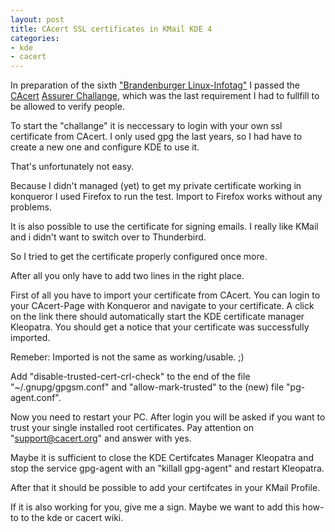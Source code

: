 ```yaml
---
layout: post
title: CAcert SSL certificates in KMail KDE 4
categories:
- kde
- cacert
---
```

In preparation of the sixth ["Brandenburger Linux-Infotag"][blit] I passed the [CAcert][cacert] [Assurer Challange][ac], which was the last requirement I had to fullfill to be allowed to verify
people.

To start the "challange" it is neccessary to login with your own ssl certificate from CAcert.
I only used gpg the last years, so I had have to create a new one and configure KDE to use it.

That's unfortunately not easy.

Because I didn't managed (yet) to get my private certificate working in konqueror I used Firefox to run the test. Import to Firefox works without any problems.

It is also possible to use the certificate for signing emails. I really like KMail and i didn't want to switch over to Thunderbird.

So I tried to get the certificate properly configured once more.

After all you only have to add two lines in the right place.

[blit]: http://www.blit.org/2009/ "Website of a local Linux Day"
[cacert]: http://www.cacert.org/
[ac]: http://wiki.cacert.org/AssurerChallenge

First of all you have to import your certificate from CAcert. You can login to your CAcert-Page with Konqueror and navigate to your certificate. A click on the link there should automatically start the KDE certificate manager Kleopatra. You should get a notice that your certificate was successfully imported.

Remeber: Imported is not the same as working/usable. ;)

Add "disable-trusted-cert-crl-check" to the end of the file "~/.gnupg/gpgsm.conf" and
"allow-mark-trusted" to the (new) file "pg-agent.conf".

Now you need to restart your PC. After login you will be asked if you want to trust your single installed root certificates. Pay attention on "support@cacert.org" and answer with yes.

Maybe it is sufficient to close the KDE Certifcates Manager Kleopatra and stop the service gpg-agent with an "killall gpg-agent" and restart Kleopatra.

After that it should be possible to add your certifcates in your KMail Profile.

If it is also working for you, give me a sign. Maybe we want to add this how-to to the kde or cacert wiki.